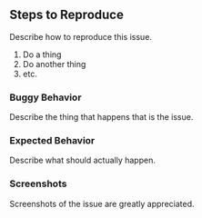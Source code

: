 ## Steps to Reproduce

Describe how to reproduce this issue.

1. Do a thing
2. Do another thing
3. etc.

### Buggy Behavior

Describe the thing that happens that is the issue.

### Expected Behavior

Describe what should actually happen.

### Screenshots

Screenshots of the issue are greatly appreciated.
